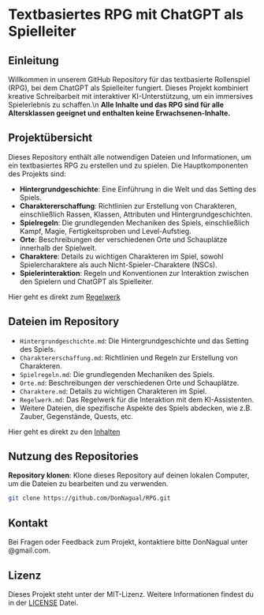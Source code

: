 # Textbasiertes RPG mit ChatGPT als Spielleiter

## Einleitung

Willkommen in unserem GitHub Repository für das textbasierte Rollenspiel (RPG), bei dem ChatGPT als Spielleiter fungiert. Dieses Projekt kombiniert kreative Schreibarbeit mit interaktiver KI-Unterstützung, um ein immersives Spielerlebnis zu schaffen.\n
**Alle Inhalte und das RPG sind für alle Altersklassen geeignet und enthalten keine Erwachsenen-Inhalte.**

## Projektübersicht

Dieses Repository enthält alle notwendigen Dateien und Informationen, um ein textbasiertes RPG zu erstellen und zu spielen. Die Hauptkomponenten des Projekts sind:

- **Hintergrundgeschichte**: Eine Einführung in die Welt und das Setting des Spiels.
- **Charaktererschaffung**: Richtlinien zur Erstellung von Charakteren, einschließlich Rassen, Klassen, Attributen und Hintergrundgeschichten.
- **Spielregeln**: Die grundlegenden Mechaniken des Spiels, einschließlich Kampf, Magie, Fertigkeitsproben und Level-Aufstieg.
- **Orte**: Beschreibungen der verschiedenen Orte und Schauplätze innerhalb der Spielwelt.
- **Charaktere**: Details zu wichtigen Charakteren im Spiel, sowohl Spielercharaktere als auch Nicht-Spieler-Charaktere (NSCs).
- **Spielerinteraktion**: Regeln und Konventionen zur Interaktion zwischen den Spielern und ChatGPT als Spielleiter.

Hier geht es direkt zum [Regelwerk](Regelwerk/README.md)

## Dateien im Repository

- `Hintergrundgeschichte.md`: Die Hintergrundgeschichte und das Setting des Spiels.
- `Charaktererschaffung.md`: Richtlinien und Regeln zur Erstellung von Charakteren.
- `Spielregeln.md`: Die grundlegenden Mechaniken des Spiels.
- `Orte.md`: Beschreibungen der verschiedenen Orte und Schauplätze.
- `Charaktere.md`: Details zu wichtigen Charakteren im Spiel.
- `Regelwerk.md`: Das Regelwerk für die Interaktion mit dem KI-Assistenten.
- Weitere Dateien, die spezifische Aspekte des Spiels abdecken, wie z.B. Zauber, Gegenstände, Quests, etc.

Hier geht es direkt zu den [Inhalten](Inhalte/README.md)

## Nutzung des Repositories

**Repository klonen**: Klone dieses Repository auf deinen lokalen Computer, um die Dateien zu bearbeiten und zu verwenden.
   ```bash
   git clone https://github.com/DonNagual/RPG.git
   ```

## Kontakt

Bei Fragen oder Feedback zum Projekt, kontaktiere bitte DonNagual unter @gmail.com.

## Lizenz

Dieses Projekt steht unter der MIT-Lizenz. Weitere Informationen findest du in der [LICENSE](LICENSE.md) Datei.
